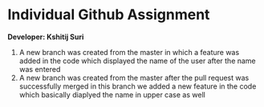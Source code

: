 # Individual Github Assignment
**Developer: Kshitij Suri**

1. A new branch was created from the master in which a feature was added in the code which displayed the name of the user after the name was entered
2. A new branch was created from the master after the pull request was successfully merged in this branch we added a new feature in the code which basically diaplyed the name in upper case as well
